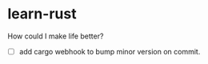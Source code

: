 learn-rust
==========

How could I make life better?

 - [ ] add cargo webhook to bump minor version on commit.

